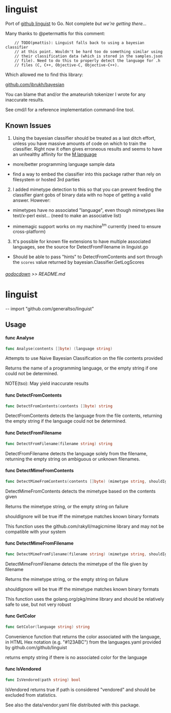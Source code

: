 # linguist

Port of [github linguist](https://github.com/github/linguist) to Go. Not complete *but we're getting there...*

Many thanks to @petermattis for this comment:

```
	// TODO(pmattis): Linguist falls back to using a bayesian classifier
	// at this point. Wouldn't be hard too do something similar using
	// their classification data (which is stored in the samples.json
	// file). Need to do this to properly detect the language for .h
	// files (C, C++, Objective-C, Objective-C++).
```

Which allowed me to find this library:

[github.com/jbrukh/bayesian](https://github.com/jbrukh/bayesian)

You can blame that and/or the amateurish tokenizer I wrote for any inaccurate results.

See cmd/l for a reference implementation command-line tool.

## Known Issues

1. Using the bayesian classifier should be treated as a last ditch effort, unless you have massive amounts of code on which to train the classifier. Right now it often gives erroneous results and seems to have an unhealthy affinity for the [M language](https://enwp.org/M_programming_language_(disambiguation))

 - more/better programming language sample data

 - find a way to embed the classifier into this package rather than rely on filesystem or hosted 3rd parties

2. I added mimetype detection to this so that you can prevent feeding the classifier giant gobs of binary data with no hope of getting a valid answer. However:

 - mimetypes have no associated "language", even though mimetypes like text/x-perl exist... (need to make an associative list)

 - mimemagic support works on my machine<sup>tm</sup> currently (need to ensure cross-platform)

3. It's possible for known file extensions to have multiple associated languages, see the source for DetectFromFilename in linguist.go

 - Should be able to pass "hints" to DetectFromContents and sort through the `scores` value returned by bayesian.Classifier.GetLogScores

###### [godocdown](https://github.com/robertkrimen/godocdown) >> README.md
# linguist
--
    import "github.com/generaltso/linguist"


## Usage

#### func  Analyse

```go
func Analyse(contents []byte) (language string)
```
Attempts to use Naive Bayesian Classification on the file contents provided

Returns the name of a programming language, or the empty string if one could not
be determined.

NOTE(tso): May yield inaccurate results

#### func  DetectFromContents

```go
func DetectFromContents(contents []byte) string
```
DetectFromContents detects the language from the file contents, returning the
empty string if the language could not be determined.

#### func  DetectFromFilename

```go
func DetectFromFilename(filename string) string
```
DetectFromFilename detects the language solely from the filename, returning the
empty string on ambiguous or unknown filenames.

#### func  DetectMimeFromContents

```go
func DetectMimeFromContents(contents []byte) (mimetype string, shouldIgnore bool)
```
DetectMimeFromContents detects the mimetype based on the contents given

Returns the mimetype string, or the empty string on failure

shouldIgnore will be true iff the mimetype matches known binary formats

This function uses the github.com/rakyll/magicmime library and may not be
compatible with your system

#### func  DetectMimeFromFilename

```go
func DetectMimeFromFilename(filename string) (mimetype string, shouldIgnore bool)
```
DetectMimeFromFilename detects the mimetype of the file given by filename

Returns the mimetype string, or the empty string on failure

shouldIgnore will be true iff the mimetype matches known binary formats

This function uses the golang.org/pkg/mime library and should be relatively safe
to use, but not very robust

#### func  GetColor

```go
func GetColor(language string) string
```
Convenience function that returns the color associated with the language, in
HTML Hex notation (e.g. "#123ABC") from the languages.yaml provided by
github.com/github/linguist

returns empty string if there is no associated color for the language

#### func  IsVendored

```go
func IsVendored(path string) bool
```
IsVendored returns true if path is considered "vendored" and should be excluded
from statistics.

See also the data/vendor.yaml file distributed with this package.
